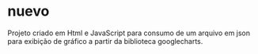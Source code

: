 # nuevo
Projeto criado em Html e JavaScript para consumo de um arquivo em json para exibição de gráfico a partir da biblioteca googlecharts.
